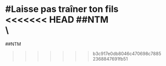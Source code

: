 #Laisse pas traîner ton fils\
<<<<<<< HEAD
##NTM
\
\
=======
##NTM
>>>>>>> b3c917e0db8046c470698c78852368847691fb51
